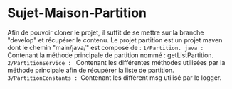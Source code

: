# Sujet-Maison-Partition

Afin de pouvoir cloner le projet, il suffit de se mettre
sur la branche "develop" et récupérer le contenu.
Le projet partition est un projet maven dont le chemin 
"main/java/" est composé de :
`1/Partition. java :` Contenant la méthode principale de partition nommé :
getListPartition.
`2/PartitionService : ` Contenant les différentes méthodes utilisées par la méthode principale
afin de récupérer la liste de partition.
`3/PartitionConstants : `Contenant les différent msg utilisé par le logger.

